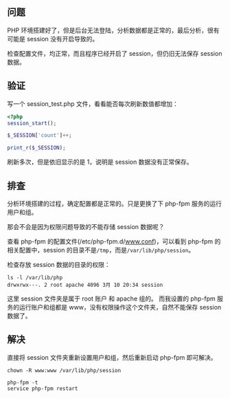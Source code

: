 
## 问题
PHP 环境搭建好了，但是后台无法登陆，分析数据都是正常的，最后分析，很有可能是 session 没有开启导致的。

检查配置文件，均正常，而且程序已经开启了 session，但仍旧无法保存 session 数据。

## 验证
写一个 session_test.php 文件，看看能否每次刷新数值都增加：

```php
<?php
session_start();

$_SESSION['count']++;

print_r($_SESSION);
```

刷新多次，但是依旧显示的是 1，说明是 session 数据没有正常保存。

## 排查
分析环境搭建的过程，确定配置都是正常的。只是更换了下 php-fpm 服务的运行用户和组。

那会不会是因为权限问题导致的不能存储 session 数据呢？

查看 php-fpm 的配置文件(/etc/php-fpm.d/www.conf)，可以看到 php-fpm 的相关配置中，session 的目录不是`/tmp`，而是`/var/lib/php/session`。

检查存放 session 数据的目录的权限：

```shell
ls -l /var/lib/php
drwxrwx---. 2 root apache 4096 3月 10 20:34 session
```

这里 session 文件夹是属于 root 账户 和 apache 组的。
而我设置的 php-fpm 服务的运行账户和组都是 www，没有权限操作这个文件夹，自然不能保存 session 数据了。 

## 解决
直接将 session 文件夹重新设置用户和组，然后重新启动 php-fpm 即可解决。

```shell
chown -R www:www /var/lib/php/session

php-fpm -t
service php-fpm restart
```


